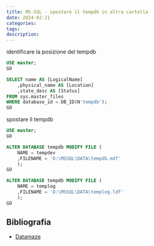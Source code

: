 ```yaml
---
title: MS-SQL - spostare il tempdb in altra cartella
date: 2024-02-21
categories: 
tags: 
description:
---
```


identificare la posizione del tempdb

```sql
USE master;
GO

SELECT name AS [LogicalName]
	,physical_name AS [Location]
	,state_desc AS [Status]
FROM sys.master_files
WHERE database_id = DB_ID(N'tempdb');
GO
```

spostare il tempdb
```sql
USE master;
GO

ALTER DATABASE tempdb MODIFY FILE (
	NAME = tempdev
	,FILENAME = 'D:\MSSQL\DATA\tempdb.mdf'
	);
GO

ALTER DATABASE tempdb MODIFY FILE (
	NAME = templog
	,FILENAME = 'D:\MSSQL\DATA\templog.ldf'
	);
GO
```


## Bibliografia
- [Datamaze](https://www.datamaze.it/blogs/post/come-spostare-il-tempdb-su-una-nuova-unit%C3%A0-disco)